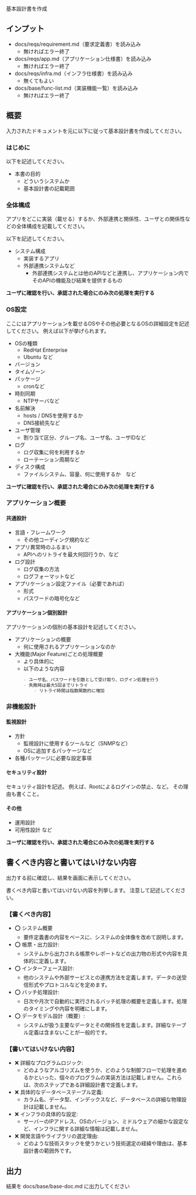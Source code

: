 基本設計書を作成

## インプット
- docs/reqs/requirement.md（要求定義書）を読み込み
    - 無ければエラー終了
- docs/reqs/app.md（アプリケーション仕様書）を読み込み
    - 無ければエラー終了
- docs/reqs/infra.md（インフラ仕様書）を読み込み
    - 無くてもよい
- docs/base/func-list.md（実装機能一覧）を読み込み
    - 無ければエラー終了

## 概要
入力されたドキュメントを元に以下に従って基本設計書を作成してください。

### はじめに
以下を記述してください。

- 本書の目的
    - どういうシステムか
    - 基本設計書の記載範囲

### 全体構成
アプリをどこに実装（載せる）するか、外部連携と関係性、ユーザとの関係性などの全体構成を記載してください。

以下を記述してください。
- システム構成
    - 実装するアプリ
    - 外部連携システムなど
        - 外部連携システムとは他のAPIなどと連携し、アプリケーション内でそのAPIの機能及び結果を提供するもの

**ユーザに確認を行い、承認された場合にのみ次の処理を実行する**

### OS設定
ここにはアプリケーションを載せるOSやその他必要となるOSの詳細設定を記述してください。
例えば以下が挙げられます。

- OSの種類
    - RedHat Enterprise
    - Ubuntu など
- バージョン
- タイムゾーン
- パッケージ
    - cronなど
- 時刻同期
    - NTPサーバなど
- 名前解決
    - hosts / DNSを使用するか
    - DNS接続先など
- ユーザ管理
    - 割り当て区分、グループ名、ユーザ名、ユーザIDなど
- ログ
    - ログ収集に何を利用するか
    - ローテーション周期など
- ディスク構成
    - ファイルシステム、容量、何に使用するか　など

**ユーザに確認を行い、承認された場合にのみ次の処理を実行する**

### アプリケーション概要
#### 共通設計
- 言語・フレームワーク
    - その他コーディング規約など
- アプリ異常時のふるまい
    - APIへのリトライを最大何回行うか、など
- ログ設計
    - ログ収集の方法
    - ログフォーマットなど
- アプリケーション設定ファイル（必要であれば）
    - 形式
    - パスワードの暗号化など

#### アプリケーション個別設計
アプリケーションの個別の基本設計を記述してください。
- アプリケーションの概要
    - 何に使用されるアプリケーションなのか
- 大機能(Major Feature)ごとの処理概要
    - より具体的に
    - 以下のような内容
        ```markdown
        - ユーザ名、パスワードを引数として受け取り、ログイン処理を行う
        - 失敗時は最大5回までリトライ
            - リトライ時間は指数関数的に増加
        ```
        

### 非機能設計
#### 監視設計
- 方針
    - 監視設計に使用するツールなど（SNMPなど）
    - OSに追加するパッケージなど
- 各種パッケージに必要な設定事項

#### セキュリティ設計
セキュリティ設計を記述。
例えば、Rootによるログインの禁止、など。
その理由も書くこと。

#### その他
- 運用設計
- 可用性設計
など

**ユーザに確認を行い、承認された場合にのみ次の処理を実行する**

## 書くべき内容と書いてはいけない内容
出力する前に確認し、結果を画面に表示してください。

書くべき内容と書いてはいけない内容を列挙します。
注意して記述してください。

### 【書くべき内容】
- ⭕ システム概要
    - 要件定義書の内容をベースに、システムの全体像を改めて説明します。
- ⭕ 帳票・出力設計:
    - システムから出力される帳票やレポートなどの出力物の形式や内容を具体的に定義します。
- ⭕ インターフェース設計:
    - 他のシステムや外部サービスとの連携方法を定義します。データの送受信形式やプロトコルなどを定めます。
- ⭕ バッチ処理設計:
    - 日次や月次で自動的に実行されるバッチ処理の概要を定義します。処理のタイミングや内容を明確にします。
- ⭕ データモデル設計（概要）:
    - システムが扱う主要なデータとその関係性を定義します。詳細なテーブル定義は含まないことが一般的です。

### 【書いてはいけない内容】
- ❌ 詳細なプログラムロジック: 
    - どのようなアルゴリズムを使うか、どのような制御フローで処理を進めるかといった、個々のプログラムの実装方法は記載しません。これらは、次のステップである詳細設計書で定義します。
- ❌ 具体的なデータベーステーブル定義:
    - カラム名、データ型、インデックスなど、データベースの詳細な物理設計は記載しません。
- ❌ インフラの具体的な設定:
    - サーバーのIPアドレス、OSのバージョン、ミドルウェアの細かな設定など、インフラに関する詳細な情報は記載しません。
- ❌ 開発言語やライブラリの選定理由:
    - どのような技術スタックを使うかという技術選定の経緯や理由は、基本設計書の範囲外です。


## 出力
結果を docs/base/base-doc.md に出力してください
